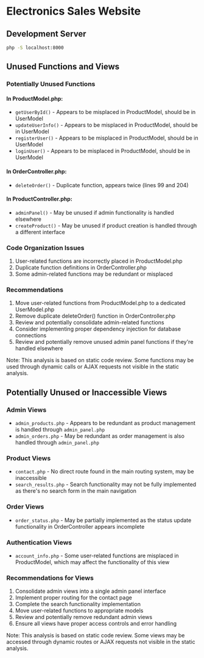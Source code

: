 # Electronics Sales Website

## Development Server
```bash
php -S localhost:8000
```

## Unused Functions and Views

### Potentially Unused Functions

#### In ProductModel.php:
- `getUserById()` - Appears to be misplaced in ProductModel, should be in UserModel
- `updateUserInfo()` - Appears to be misplaced in ProductModel, should be in UserModel
- `registerUser()` - Appears to be misplaced in ProductModel, should be in UserModel
- `loginUser()` - Appears to be misplaced in ProductModel, should be in UserModel

#### In OrderController.php:
- `deleteOrder()` - Duplicate function, appears twice (lines 99 and 204)

#### In ProductController.php:
- `adminPanel()` - May be unused if admin functionality is handled elsewhere
- `createProduct()` - May be unused if product creation is handled through a different interface

### Code Organization Issues

1. User-related functions are incorrectly placed in ProductModel.php
2. Duplicate function definitions in OrderController.php
3. Some admin-related functions may be redundant or misplaced

### Recommendations

1. Move user-related functions from ProductModel.php to a dedicated UserModel.php
2. Remove duplicate deleteOrder() function in OrderController.php
3. Review and potentially consolidate admin-related functions
4. Consider implementing proper dependency injection for database connections
5. Review and potentially remove unused admin panel functions if they're handled elsewhere

Note: This analysis is based on static code review. Some functions may be used through dynamic calls or AJAX requests not visible in the static analysis.

## Potentially Unused or Inaccessible Views

### Admin Views
- `admin_products.php` - Appears to be redundant as product management is handled through `admin_panel.php`
- `admin_orders.php` - May be redundant as order management is also handled through `admin_panel.php`

### Product Views
- `contact.php` - No direct route found in the main routing system, may be inaccessible
- `search_results.php` - Search functionality may not be fully implemented as there's no search form in the main navigation

### Order Views
- `order_status.php` - May be partially implemented as the status update functionality in OrderController appears incomplete

### Authentication Views
- `account_info.php` - Some user-related functions are misplaced in ProductModel, which may affect the functionality of this view

### Recommendations for Views
1. Consolidate admin views into a single admin panel interface
2. Implement proper routing for the contact page
3. Complete the search functionality implementation
4. Move user-related functions to appropriate models
5. Review and potentially remove redundant admin views
6. Ensure all views have proper access controls and error handling

Note: This analysis is based on static code review. Some views may be accessed through dynamic routes or AJAX requests not visible in the static analysis.